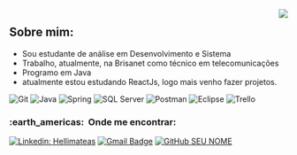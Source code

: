 <img align='right' src="https://github-readme-stats.vercel.app/api?username=Hellimateas&show_icons=true&title_color=32CD32&text_color=32CD32&icon_color=228B22&bg_color=000000&cache_seconds=2300">

## Sobre mim:

* Sou estudante de análise em Desenvolvimento e Sistema</br>
* Trabalho, atualmente, na Brisanet como técnico em telecomunicações</br>
* Programo em Java</br>
* atualmente estou estudando ReactJs, logo mais venho fazer projetos.



![Git](https://img.shields.io/badge/-Git-333333?style=flat&logo=git)
![Java](https://img.shields.io/badge/-Java-333333?style=flat&logo=Java&logoColor=007396)
![Spring](https://img.shields.io/badge/-Spring-333333?style=flat&logo=Spring)
![SQL Server](https://img.shields.io/badge/-MariaDB-333333?style=flat&logo=MariaDB)
![Postman](https://img.shields.io/badge/-Postman-333333?style=flat&logo=postman)
  ![Eclipse](https://img.shields.io/badge/-Eclipse-333333?style=flat&logo=eclipse-ide&logoColor=2C2255)
  ![Trello](https://img.shields.io/badge/-Trello-333333?style=flat&logo=trello&logoColor=007ACC)
  
  <h3> :earth_americas: &nbsp;Onde me encontrar: </h3> 

[![Linkedin: Hellimateas](https://img.shields.io/badge/-Hellimateas-blue?style=flat-square&logo=Linkedin&logoColor=white&link=LINK-DO-SEU-LINKEDIN)](https://www.linkedin.com/in/Hellimateas)
[![Gmail Badge](https://img.shields.io/badge/-hellimateasbarros@gmail.com-006bed?style=flat-square&logo=Gmail&logoColor=white&link=mailto:SEU-EMAIL)](mailto:SEU-EMAIL)
[![GitHub SEU NOME]( https://img.shields.io/github/followers/VanessaSwerts?label=follow&style=social)](LINK-DO-SEU-GITHUB)
